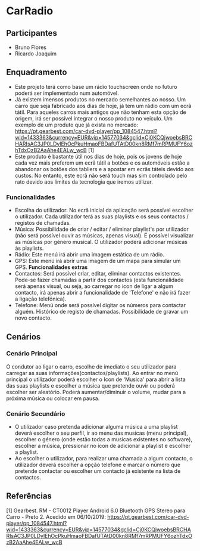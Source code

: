 # CarRadio
## Participantes
* Bruno Flores
* Ricardo Joaquim
## Enquadramento
* Este projeto terá como base um rádio touchscreen onde no futuro poderá ser implementado num automóvel.
* Já existem imensos produtos no mercado semelhantes ao nosso. Um carro que seja fabricado aos dias de hoje, já tem um rádio com um ecrã tátil. Para aqueles carros mais antigos que não tenham esta opção de origem, irá ser possível integrar o nosso produto no veículo.
Um exemplo de um produto que já exista no mercado: https://pt.gearbest.com/car-dvd-player/pp_1084547.html?wid=1433363&currency=EUR&vip=14577034&gclid=Cj0KCQjwoebsBRCHARIsAC3JP0LDylEhOcPkuHmaoFBDafUTAtD00kn8RMf7mRPMUFY6ozhTdxOzB2AaAhe4EALw_wcB [1]
* Este produto é bastante útil nos dias de hoje, pois os jovens de hoje cada vez mais preferem um ecrã tátil a botões e os automóveis estão a abandonar os botões dos tabliers e a apostar em ecrãs táteis devido aos custos. No entanto, este ecrã não será touch mas sim controlado pelo rato devido aos limites da tecnologia que iremos utilizar.
### Funcionalidades
* Escolha do utilizador: No ecrã inicial da aplicação será possível escolher o utilizador. Cada utilizador terá as suas playlists e os seus contactos / registos de chamadas.
* Música: Possibilidade de criar / editar / eliminar playlist's por utilizador (não será possível ouvir as músicas, apenas visual). É possível visualizar as músicas por género musical. O utilizador poderá adicionar músicas às playlists.
* Rádio: Este menú irá abrir uma imagem estática de um rádio.
* GPS: Este menú irá abrir uma imagem de um mapa para simular um GPS.
**Funcionalidades extras**
* Contactos: Será possível criar, editar, eliminar contactos existentes. Pode-se fazer chamadas a partir dos contactos (esta funcionalidade será apenas visual, ou seja, ao carregar no icon de ligar a algum contacto, irá apenas abrir a funcionalidade de 'Telefone' e não irá fazer a ligação telefónica).
* Telefone: Menú onde será possível digitar os números para contactar alguém. Histórico de registo de chamadas. Possibilidade de gravar um novo contacto.

## Cenários
### Cenário Principal
O condutor ao ligar o carro, escolhe de imediato o seu utilizador para carregar as suas informações(contactos/playlists). Ao entrar no menú principal o utilizador poderá escolher o Icon de 'Musica' para abrir a lista das suas playlists e escolher a música que pretende ouvir ou poderá escolher ser aleatório. Poderá aumentar/diminuir o volume, mudar para a próxima música ou colocar em pausa.

### Cenário Secundário
* O utilizador caso pretenda adicionar alguma música a uma playlist deverá escolher o seu perfil, ir ao menu das musicas (menu principal), escolher o género (onde estão todas a musicas existentes no software), escolher a música, pressionar no icon de adicionar a playlist e escolher a playlist.
* Ao escolher o utilizador, para realizar uma chamada a algum contacto, o utilizador deverá escolher a opção telefone e marcar o número que pretende contactar ou escolher um contacto já existente na lista de contactos.

## Referências
[1] Gearbest. RM - CT0012 Player Android 6.0 Bluetooth GPS Stereo para Carro - Preto	2. Acedido em 06/10/2019: https://pt.gearbest.com/car-dvd-player/pp_1084547.html?wid=1433363&currency=EUR&vip=14577034&gclid=Cj0KCQjwoebsBRCHARIsAC3JP0LDylEhOcPkuHmaoFBDafUTAtD00kn8RMf7mRPMUFY6ozhTdxOzB2AaAhe4EALw_wcB


